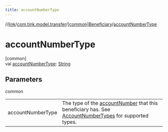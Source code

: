 ```yaml
---
title: accountNumberType
---
```

//[link](../../../index.html)/[com.tink.model.transfer](../index.html)/[[common]Beneficiary](index.html)/[accountNumberType](account-number-type.html)



# accountNumberType



[common]\
val [accountNumberType](account-number-type.html): [String](https://kotlinlang.org/api/latest/jvm/stdlib/kotlin/-string/index.html)



## Parameters


common

| | |
|---|---|
| accountNumberType | The type of the [accountNumber](account-number.html) that this beneficiary has. See [AccountNumberTypes](-account-number-types/index.html) for supported types. |




